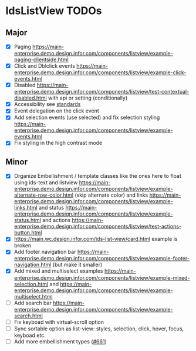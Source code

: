 # IdsListView TODOs

## Major

- [x] Paging https://main-enterprise.demo.design.infor.com/components/listview/example-paging-clientside.html
- [x] Click and Dblclick events https://main-enterprise.demo.design.infor.com/components/listview/example-click-events.html
- [x] Disabled https://main-enterprise.demo.design.infor.com/components/listview/test-contextual-disabled.html with api or setting (conditionally)
- [x] Accessibility see [standards](https://design.infor.com/code/ids-enterprise/latest/listview#accessibility)
- [x] Event delegation on the click event
- [x] Add selection events (use selected) and fix selection styling https://main-enterprise.demo.design.infor.com/components/listview/example-events.html
- [x] Fix styling in the high contrast mode

## Minor

- [x] Organize Embellishment / template classes like the ones here to float using ids-text and listview  https://main-enterprise.demo.design.infor.com/components/listview/example-alternate-row-color.html (skip alternate color) and links https://main-enterprise.demo.design.infor.com/components/listview/example-links.html and status https://main-enterprise.demo.design.infor.com/components/listview/example-status.html and actions https://main-enterprise.demo.design.infor.com/components/listview/test-actions-button.html
- [x] https://main.wc.design.infor.com/ids-list-view/card.html example is broken
- [x] Add footer navigation bar https://main-enterprise.demo.design.infor.com/components/listview/example-footer-navigation.html (but make it smaller)
- [x] Add mixed and multiselect examples https://main-enterprise.demo.design.infor.com/components/listview/example-mixed-selection.html and https://main-enterprise.demo.design.infor.com/components/listview/example-multiselect.html
- [ ] Add search bar https://main-enterprise.demo.design.infor.com/components/listview/example-search.html
- [ ] Fix keyboad with virtual-scroll option
- [ ] Sync sortable option as list-view: styles, selection, click, hover, focus, keyboad etc.
- [ ] Add more embellishment types ([#661](https://github.com/infor-design/enterprise-wc/issues/661))
